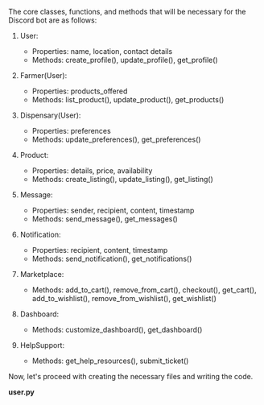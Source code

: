 The core classes, functions, and methods that will be necessary for the Discord bot are as follows:

1. User:
   - Properties: name, location, contact details
   - Methods: create_profile(), update_profile(), get_profile()

2. Farmer(User):
   - Properties: products_offered
   - Methods: list_product(), update_product(), get_products()

3. Dispensary(User):
   - Properties: preferences
   - Methods: update_preferences(), get_preferences()

4. Product:
   - Properties: details, price, availability
   - Methods: create_listing(), update_listing(), get_listing()

5. Message:
   - Properties: sender, recipient, content, timestamp
   - Methods: send_message(), get_messages()

6. Notification:
   - Properties: recipient, content, timestamp
   - Methods: send_notification(), get_notifications()

7. Marketplace:
   - Methods: add_to_cart(), remove_from_cart(), checkout(), get_cart(), add_to_wishlist(), remove_from_wishlist(), get_wishlist()

8. Dashboard:
   - Methods: customize_dashboard(), get_dashboard()

9. HelpSupport:
   - Methods: get_help_resources(), submit_ticket()

Now, let's proceed with creating the necessary files and writing the code.

**user.py**
